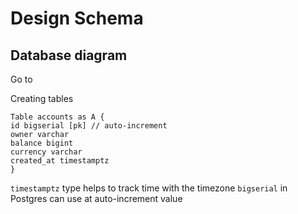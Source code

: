 # Design Schema

## Database diagram
Go to

Creating tables
````
Table accounts as A {
id bigserial [pk] // auto-increment
owner varchar
balance bigint
currency varchar
created_at timestamptz
}
````
`timestamptz` type helps to track time with the timezone
`bigserial` in Postgres can use at auto-increment value